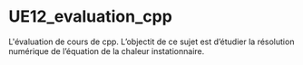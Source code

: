 # UE12_evaluation_cpp
L'évaluation de cours de cpp. 
L’objectit de ce sujet est d’étudier la résolution numérique de l’équation de la chaleur instationnaire.
